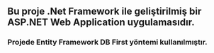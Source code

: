 ## Bu proje  .Net Framework ile geliştirilmiş bir ASP.NET Web Application uygulamasıdır.
### Projede Entity Framework DB First yöntemi kullanılmıştır.
